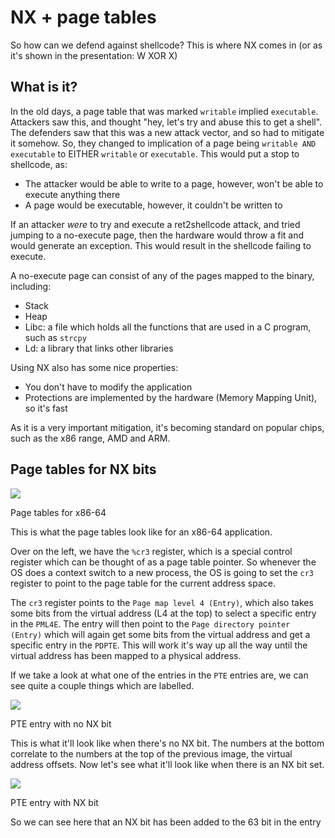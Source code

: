 # NX + page tables

So how can we defend against shellcode? This is where NX comes in \(or as it's shown in the presentation: W XOR X\)

## What is it? <a id="what-is-it"></a>

In the old days, a page table that was marked `writable` implied `executable`. Attackers saw this, and thought "hey, let's try and abuse this to get a shell". The defenders saw that this was a new attack vector, and so had to mitigate it somehow. So, they changed to implication of a page being `writable AND executable` to EITHER `writable` or `executable`. This would put a stop to shellcode, as:

* The attacker would be able to write to a page, however, won't be able to execute anything there
* A page would be executable, however, it couldn't be written to

If an attacker _were_ to try and execute a ret2shellcode attack, and tried jumping to a no-execute page, then the hardware would throw a fit and would generate an exception. This would result in the shellcode failing to execute.

A no-execute page can consist of any of the pages mapped to the binary, including:

* Stack
* Heap
* Libc: a file which holds all the functions that are used in a C program, such as `strcpy`
* Ld: a library that links other libraries

Using NX also has some nice properties:

* You don't have to modify the application
* Protections are implemented by the hardware \(Memory Mapping Unit\), so it's fast

As it is a very important mitigation, it's becoming standard on popular chips, such as the x86 range, AMD and ARM.

## Page tables for NX bits <a id="page-tables-for-nx-bits"></a>

![](https://gblobscdn.gitbook.com/assets%2F-MGOhxJbNhi10jg9Cv-U%2F-MGPT_9Mfw1vUlMDkAdR%2F-MGPXyF-21w6R3821cdM%2Fnx_explanation.PNG?alt=media&token=b5548d85-9bcd-4f6a-ad9b-cfc67991e1ad)

Page tables for x86-64

This is what the page tables look like for an x86-64 application.

Over on the left, we have the `%cr3` register, which is a special control register which can be thought of as a page table pointer. So whenever the OS does a context switch to a new process, the OS is going to set the `cr3` register to point to the page table for the current address space.

The `cr3` register points to the `Page map level 4 (Entry)`, which also takes some bits from the virtual address \(L4 at the top\) to select a specific entry in the `PML4E`. The entry will then point to the `Page directory pointer (Entry)` which will again get some bits from the virtual address and get a specific entry in the `PDPTE`. This will work it's way up all the way until the virtual address has been mapped to a physical address.

If we take a look at what one of the entries in the `PTE` entries are, we can see quite a couple things which are labelled.

![](https://gblobscdn.gitbook.com/assets%2F-MGOhxJbNhi10jg9Cv-U%2F-MGPT_9Mfw1vUlMDkAdR%2F-MGPbDtGKcewPEHaxhO5%2FPTE_entry.PNG?alt=media&token=d19d7d69-0136-48f4-adda-f8a8c08cce9b)

PTE entry with no NX bit

This is what it'll look like when there's no NX bit. The numbers at the bottom correlate to the numbers at the top of the previous image, the virtual address offsets. Now let's see what it'll look like when there is an NX bit set.

![](https://gblobscdn.gitbook.com/assets%2F-MGOhxJbNhi10jg9Cv-U%2F-MGPT_9Mfw1vUlMDkAdR%2F-MGPc6T1b7Di9FORdtGA%2FPTE_entry_nx_enabled.PNG?alt=media&token=abea47ae-9c12-423a-b192-f69ef0ffe8b5)

PTE entry with NX bit

So we can see here that an NX bit has been added to the 63 bit in the entry


